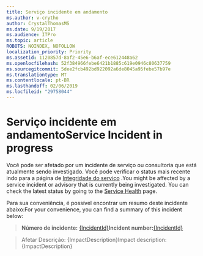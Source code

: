 ```yaml
---
title: Serviço incidente em andamento
ms.author: v-crytho
author: CrystalThomasMS
ms.date: 9/19/2017
ms.audience: ITPro
ms.topic: article
ROBOTS: NOINDEX, NOFOLLOW
localization_priority: Priority
ms.assetid: 1120857d-8af2-45e6-b6af-ece612448a62
ms.openlocfilehash: 52f384966febe6421b1885c619e0946c80637759
ms.sourcegitcommit: 5dee2fcb492bd922092a6de8045a95febe57b97e
ms.translationtype: MT
ms.contentlocale: pt-BR
ms.lasthandoff: 02/06/2019
ms.locfileid: "29758044"
---
```

# <a name="service-incident-in-progress"></a><span data-ttu-id="002e8-102">Serviço incidente em andamento</span><span class="sxs-lookup"><span data-stu-id="002e8-102">Service Incident in progress</span></span>

<span data-ttu-id="002e8-p101">Você pode ser afetado por um incidente de serviço ou consultoria que está atualmente sendo investigado. Você pode verificar o status mais recente indo para a página de [Integridade do serviço](https://admin.microsoft.com/adminportal/home#/servicehealth) .</span><span class="sxs-lookup"><span data-stu-id="002e8-p101">You might be affected by a service incident or advisory that is currently being investigated. You can check the latest status by going to the [Service Health](https://admin.microsoft.com/adminportal/home#/servicehealth) page.</span></span> 
  
<span data-ttu-id="002e8-105">Para sua conveniência, é possível encontrar um resumo deste incidente abaixo:</span><span class="sxs-lookup"><span data-stu-id="002e8-105">For your convenience, you can find a summary of this incident below:</span></span>
  
> <span data-ttu-id="002e8-106">**Número de incidente:** [{IncidentId}](https://admin.microsoft.com/adminportal/home#/servicehealth)</span><span class="sxs-lookup"><span data-stu-id="002e8-106">**Incident number:**[{IncidentId}](https://admin.microsoft.com/adminportal/home#/servicehealth)</span></span>
    
> <span data-ttu-id="002e8-107">Afetar Descrição: {ImpactDescription}</span><span class="sxs-lookup"><span data-stu-id="002e8-107">Impact description: {ImpactDescription}</span></span>
    

